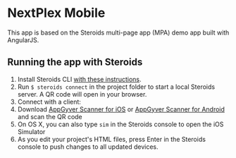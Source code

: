 # NextPlex Mobile

This app is based on the Steroids multi-page app (MPA) demo app built with AngularJS.

## Running the app with Steroids
1. Install Steroids CLI [with these instructions](http://guides.appgyver.com/steroids/guides/steroids_npm/installing/).
2. Run `$ steroids connect` in the project folder to start a local Steroids server. A QR code will open in your browser.
3. Connect with a client:
  1. Download [AppGyver Scanner for iOS](https://itunes.apple.com/us/app/appgyver-scanner/id575076515) or [AppGyver Scanner for Android](https://play.google.com/store/apps/details?id=com.appgyver.android&hl=en) and scan the QR code
  2. On OS X, you can also type `sim` in the Steroids console to open the iOS Simulator
4. As you edit your project's HTML files, press Enter in the Steroids console to push changes to all updated devices.
